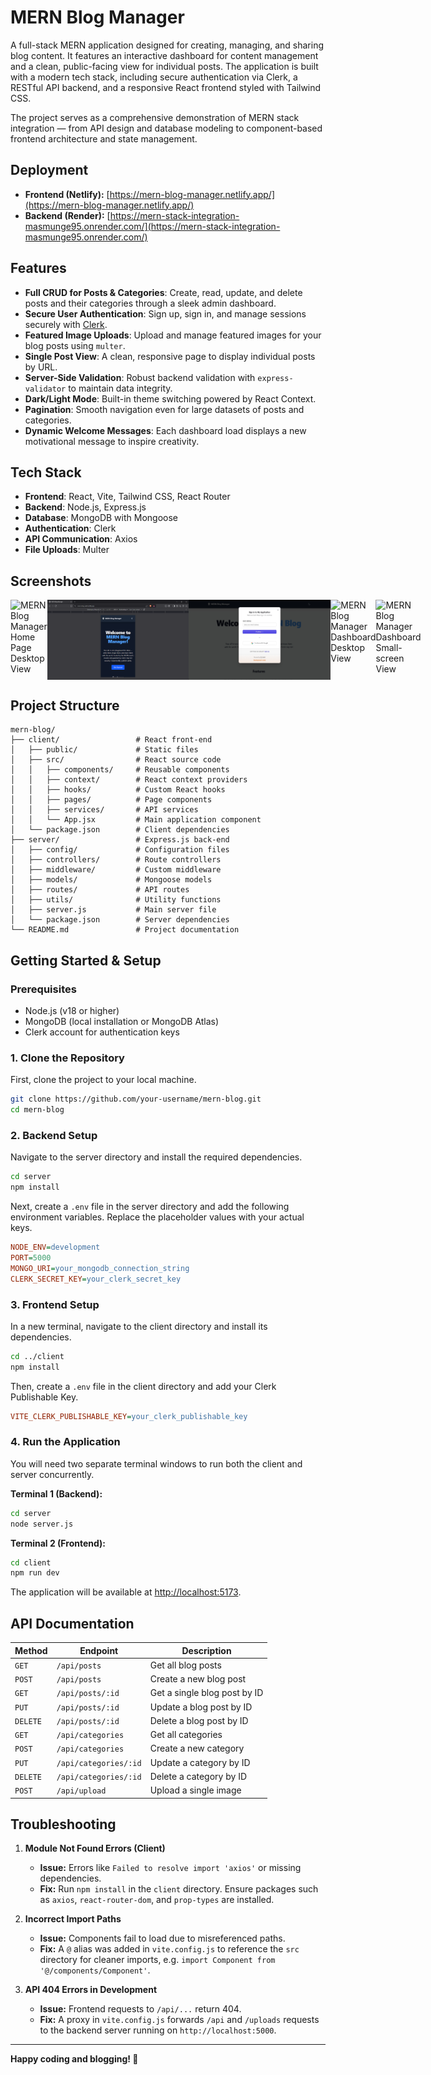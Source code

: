 # MERN Blog Manager

A full-stack MERN application designed for creating, managing, and sharing blog content. It features an interactive dashboard for content management and a clean, public-facing view for individual posts. The application is built with a modern tech stack, including secure authentication via Clerk, a RESTful API backend, and a responsive React frontend styled with Tailwind CSS.

The project serves as a comprehensive demonstration of MERN stack integration — from API design and database modeling to component-based frontend architecture and state management.

## Deployment

- **Frontend (Netlify):** [https://mern-blog-manager.netlify.app/](https://mern-blog-manager.netlify.app/)
- **Backend (Render):** [https://mern-stack-integration-masmunge95.onrender.com/](https://mern-stack-integration-masmunge95.onrender.com/)

## Features

- **Full CRUD for Posts & Categories**: Create, read, update, and delete posts and their categories through a sleek admin dashboard.
- **Secure User Authentication**: Sign up, sign in, and manage sessions securely with [Clerk](https://clerk.com/).
- **Featured Image Uploads**: Upload and manage featured images for your blog posts using `multer`.
- **Single Post View**: A clean, responsive page to display individual posts by URL.
- **Server-Side Validation**: Robust backend validation with `express-validator` to maintain data integrity.
- **Dark/Light Mode**: Built-in theme switching powered by React Context.
- **Pagination**: Smooth navigation even for large datasets of posts and categories.
- **Dynamic Welcome Messages**: Each dashboard load displays a new motivational message to inspire creativity.

## Tech Stack

- **Frontend**: React, Vite, Tailwind CSS, React Router  
- **Backend**: Node.js, Express.js  
- **Database**: MongoDB with Mongoose  
- **Authentication**: Clerk  
- **API Communication**: Axios
- **File Uploads**: Multer  

## Screenshots

<div style="display: flex; justify-content: space-between; align="center">
  <img src="client/public/Home-desktop-view.png" alt="MERN Blog Manager Home Page Desktop View" width="45%" />
  <img src="client/public/Home-small-view.png" alt="MERN Blog Manager Home Page Small-screen View" width="45%" />
  <img src="client/public/Clerk-login.png" alt="MERN Blog Manager Clerk Login Page" width="45%" />
  <img src="client/public/Dashboard-desktop-view.png" alt="MERN Blog Manager Dashboard Desktop View" width="45%" />
  <img src="client/public/Dashboard-small-view.png" alt="MERN Blog Manager Dashboard Small-screen View" width="45%" />
</div>

## Project Structure

```
mern-blog/
├── client/                 # React front-end
│   ├── public/             # Static files
│   ├── src/                # React source code
│   │   ├── components/     # Reusable components
│   │   ├── context/        # React context providers
│   │   ├── hooks/          # Custom React hooks
│   │   ├── pages/          # Page components
│   │   ├── services/       # API services
│   │   └── App.jsx         # Main application component
│   └── package.json        # Client dependencies
├── server/                 # Express.js back-end
│   ├── config/             # Configuration files
│   ├── controllers/        # Route controllers
│   ├── middleware/         # Custom middleware
│   ├── models/             # Mongoose models
│   ├── routes/             # API routes
│   ├── utils/              # Utility functions
│   ├── server.js           # Main server file
│   └── package.json        # Server dependencies
└── README.md               # Project documentation
```

## Getting Started & Setup

### Prerequisites
- Node.js (v18 or higher)
- MongoDB (local installation or MongoDB Atlas)
- Clerk account for authentication keys

### 1. Clone the Repository
First, clone the project to your local machine.

```bash
git clone https://github.com/your-username/mern-blog.git
cd mern-blog
```

### 2. Backend Setup
Navigate to the server directory and install the required dependencies.

```bash
cd server
npm install
```

Next, create a `.env` file in the server directory and add the following environment variables. Replace the placeholder values with your actual keys.

```ini
NODE_ENV=development
PORT=5000
MONGO_URI=your_mongodb_connection_string
CLERK_SECRET_KEY=your_clerk_secret_key
```

### 3. Frontend Setup
In a new terminal, navigate to the client directory and install its dependencies.

```bash
cd ../client
npm install
```

Then, create a `.env` file in the client directory and add your Clerk Publishable Key.

```ini
VITE_CLERK_PUBLISHABLE_KEY=your_clerk_publishable_key
```

### 4. Run the Application
You will need two separate terminal windows to run both the client and server concurrently.  

**Terminal 1 (Backend):**
```bash
cd server
node server.js
```

**Terminal 2 (Frontend):**
```bash
cd client
npm run dev
```

The application will be available at [http://localhost:5173](http://localhost:5173).

## API Documentation

| Method  | Endpoint              | Description                    |
|----------|----------------------|--------------------------------|
| `GET`    | `/api/posts`         | Get all blog posts             |
| `POST`   | `/api/posts`         | Create a new blog post         |
| `GET`    | `/api/posts/:id`     | Get a single blog post by ID   |
| `PUT`    | `/api/posts/:id`     | Update a blog post by ID       |
| `DELETE` | `/api/posts/:id`     | Delete a blog post by ID       |
| `GET`    | `/api/categories`    | Get all categories             |
| `POST`   | `/api/categories`    | Create a new category          |
| `PUT`    | `/api/categories/:id`| Update a category by ID        |
| `DELETE` | `/api/categories/:id`| Delete a category by ID        |
| `POST`   | `/api/upload`        | Upload a single image          |

## Troubleshooting

1. **Module Not Found Errors (Client)**  
   - **Issue:** Errors like `Failed to resolve import 'axios'` or missing dependencies.  
   - **Fix:** Run `npm install` in the `client` directory. Ensure packages such as `axios`, `react-router-dom`, and `prop-types` are installed.

2. **Incorrect Import Paths**  
   - **Issue:** Components fail to load due to misreferenced paths.  
   - **Fix:** A `@` alias was added in `vite.config.js` to reference the `src` directory for cleaner imports, e.g. `import Component from '@/components/Component'`.

3. **API 404 Errors in Development**  
   - **Issue:** Frontend requests to `/api/...` return 404.  
   - **Fix:** A proxy in `vite.config.js` forwards `/api` and `/uploads` requests to the backend server running on `http://localhost:5000`.

---

**Happy coding and blogging! 🚀**